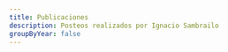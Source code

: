 ```yaml
---
title: Publicaciones
description: Posteos realizados por Ignacio Sambrailo
groupByYear: false
---
```

